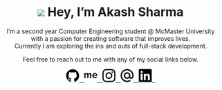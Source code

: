 <div align = center>
<h1><img src="https://raw.githubusercontent.com/MartinHeinz/MartinHeinz/master/wave.gif" width="1px"> Hey, I’m Akash Sharma</h1>

<p>I’m a second year Computer Engineering student @ McMaster University with a passion for creating software that improves lives.</br>Currently I am exploring the ins and outs of full-stack development.</p>


  
<p>Feel free to reach out to me with any of my social links below.</p>

<a href="https://github.com/akash5852">
<img height = 30em width = auto src= "https://github.com/akash5852/my-website/blob/master/src/Resources/github%20(2).svg" alt="Github">&nbsp;&nbsp;
</a>



<a href="https://akashxyz.netlify.app/">
<img  height = 30em width = auto src="https://github.com/akash5852/my-website/blob/master/src/Resources/aboutdotme.svg" alt="Instagram">&nbsp;&nbsp;
</a>

<a href="https://www.instagram.com/hiakash14/">
<img  height = 30em width = auto src="https://github.com/akash5852/my-website/blob/master/src/Resources/instagram.svg" alt="Instagram">&nbsp;&nbsp;
</a>

<a href="mailto:shara98@mcmaster.ca">
<img height = 30em width = auto src="https://github.com/akash5852/my-website/blob/master/src/Resources/maildotru.svg" alt="mail">&nbsp;&nbsp;
</a>
  
  <a href="www.linkedin.com/in/akash5852">
<img height = 30em width = auto src="https://github.com/akash5852/my-website/blob/master/src/Resources/linkedin.svg" alt="Linkedin">&nbsp;&nbsp;
</a>
</div>
<!---
akash5852/akash5852 is a ✨ special ✨ repository because its `README.md` (this file) appears on your GitHub profile.
You can click the Preview link to take a look at your changes.
--->
